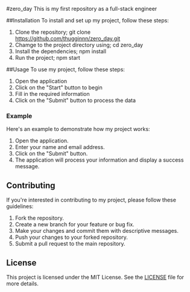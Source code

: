 #zero_day
This is my first repository as a full-stack engineer

##Installation
To install and set up my project, follow these steps:
1. Clone the repository; git clone https://github.com/thugginnn/zero_day.git
2. Chamge to the project directory using; cd zero_day
3. Install the dependencies; npm install
4. Run the project; npm start

##Usage
To use my project, follow these steps:
1. Open the application
2. Click on the "Start" button to begin
3. Fill in the required information
4. Click on the "Submit" button to process the data

### Example
Here's an example to demonstrate how my project works:
1. Open the application.
2. Enter your name and email address.
3. Click on the "Submit" button.
4. The application will process your information and display a success message.

## Contributing
If you're interested in contributing to my project, please follow these guidelines:
1. Fork the repository.
2. Create a new branch for your feature or bug fix.
3. Make your changes and commit them with descriptive messages.
4. Push your changes to your forked repository.
5. Submit a pull request to the main repository.

## License
This project is licensed under the MIT License. See the [LICENSE](https://github.com/thugginn/zero_day/blob/main/LICENSE) file for more details.